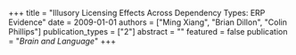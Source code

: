 +++
title = "Illusory Licensing Effects Across Dependency Types: ERP Evidence"
date = 2009-01-01
authors = ["Ming Xiang", "Brian Dillon", "Colin Phillips"]
publication_types = ["2"]
abstract = ""
featured = false
publication = "*Brain and Language*"
+++

